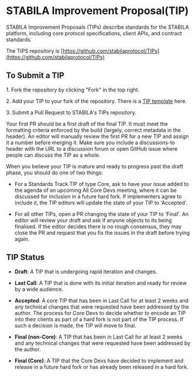 # STABILA Improvement Proposal(TIP)

STABILA Improvement Proposals (TIPs) describe standards for the STABILA platform, including core protocol specifications, client APIs, and contract standards.

The TIPS repository is [https://github.com/stabilaprotocol/TIPs](https://github.com/stabilaprotocol/TIPs)

<h2>To Submit a TIP</h2>

1.&nbsp;Fork the repository by clicking "Fork" in the top right.

2.&nbsp;Add your TIP to your fork of the repository. There is a [TIP template](https://github.com/stabilaprotocol/TIPs/blob/master/template.md) here.

3.&nbsp;Submit a Pull Request to STABILA's TIPs repository.

Your first PR should be a first draft of the final TIP. It must meet the formatting criteria enforced by the build (largely, correct metadata in the header). An editor will manually review the first PR for a new TIP and assign it a number before merging it. Make sure you include a discussions-to header with the URL to a discussion forum or open GitHub issue where people can discuss the TIP as a whole.

When you believe your TIP is mature and ready to progress past the draft phase, you should do one of two things:

- For a Standards Track TIP of type Core, ask to have your issue added to the agenda of an upcoming All Core Devs meeting, where it can be discussed for inclusion in a future hard fork. If implementers agree to include it, the TIP editors will update the state of your TIP to 'Accepted'.

- For all other TIPs, open a PR changing the state of your TIP to 'Final'. An editor will review your draft and ask if anyone objects to its being finalised. If the editor decides there is no rough consensus, they may close the PR and request that you fix the issues in the draft before trying again.

<h2>TIP Status</h2>

- **Draft**: A TIP that is undergoing rapid iteration and changes.

- **Last Call**: A TIP that is done with its initial iteration and ready for review by a wide audience.

- **Accepted**: A core TIP that has been in Last Call for at least 2 weeks and any technical changes that were requested have been addressed by the author. The process for Core Devs to decide whether to encode an TIP into their clients as part of a hard fork is not part of the TIP process. If such a decision is made, the TIP will move to final.

- **Final (non-Core)**: A TIP that has been in Last Call for at least 2 weeks and any technical changes that were requested have been addressed by the author.

- **Final (Core)**: A TIP that the Core Devs have decided to implement and release in a future hard fork or has already been released in a hard fork.
